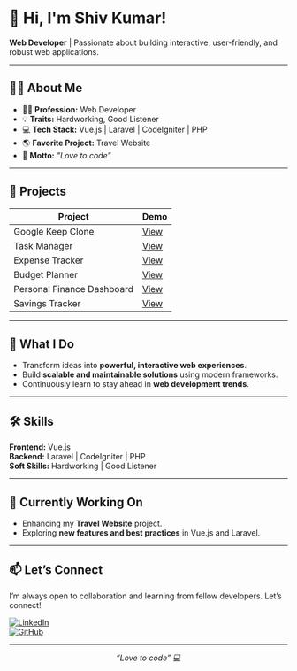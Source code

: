 # 👋 Hi, I'm Shiv Kumar!

**Web Developer** | Passionate about building interactive, user-friendly, and robust web applications.

---

## 👨‍💻 About Me

- 🧑‍💻 **Profession:** Web Developer  
- 💡 **Traits:** Hardworking, Good Listener  
- 💻 **Tech Stack:** Vue.js | Laravel | CodeIgniter | PHP  
- 🌎 **Favorite Project:** Travel Website  
- 💬 **Motto:** *"Love to code"*

---

## 📂 Projects

| Project | Demo |
|---------|------|
| Google Keep Clone | [View](https://shivkumarskyglobals-cell.github.io/googleKeepClone/) |
| Task Manager | [View](https://shivkumarskyglobals-cell.github.io/taskManager/) |
| Expense Tracker | [View](https://shivkumarskyglobals-cell.github.io/expenseTracker/) |
| Budget Planner | [View](https://shivkumarskyglobals-cell.github.io/budgetPlanner/) |
| Personal Finance Dashboard | [View](https://shivkumarskyglobals-cell.github.io/personalFinanceDashboard/) |
| Savings Tracker | [View](https://shivkumarskyglobals-cell.github.io/savings/) |

---

## 🚀 What I Do

- Transform ideas into **powerful, interactive web experiences**.  
- Build **scalable and maintainable solutions** using modern frameworks.  
- Continuously learn to stay ahead in **web development trends**.  

---

## 🛠️ Skills

**Frontend:** Vue.js  
**Backend:** Laravel | CodeIgniter | PHP  
**Soft Skills:** Hardworking | Good Listener  

---

## 🌱 Currently Working On

- Enhancing my **Travel Website** project.  
- Exploring **new features and best practices** in Vue.js and Laravel.  

---

## 📫 Let’s Connect

I’m always open to collaboration and learning from fellow developers. Let’s connect!  

[![LinkedIn](https://img.shields.io/badge/LinkedIn-0A66C2?style=for-the-badge&logo=linkedin&logoColor=white)](https://www.linkedin.com/)  
[![GitHub](https://img.shields.io/badge/GitHub-181717?style=for-the-badge&logo=github&logoColor=white)](https://github.com/)  

---

<p align="center">
  <em>“Love to code” 💻</em>
</p>
